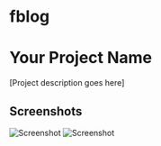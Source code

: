 
# fblog

# Your Project Name

[Project description goes here]

## Screenshots
![Screenshot](https://i.ibb.co/GRxNWZW/your-screenshot.png)
![Screenshot](https://ibb.co/CHQCJtS/your-screenshot.png)

